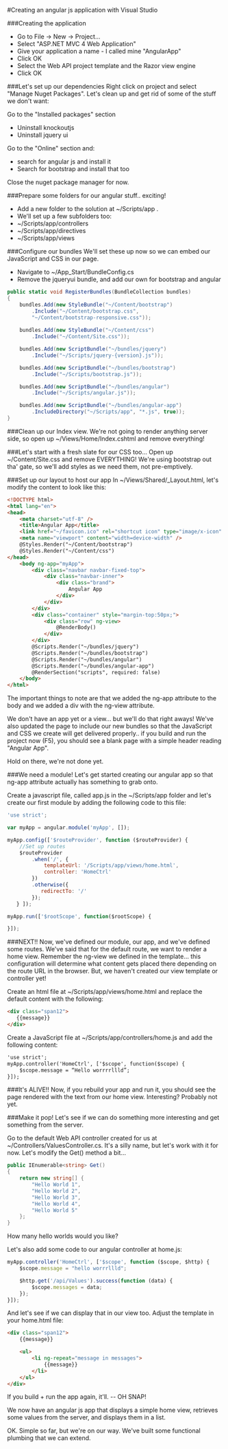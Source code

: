 #Creating an angular js application with Visual Studio

###Creating the application

- Go to File -> New -> Project...
- Select  "ASP.NET MVC 4 Web Application"
- Give your application a name - I called mine "AngularApp"
- Click OK
- Select the Web API project template and the Razor view engine
- Click OK 

###Let's set up our dependencies
Right click on project and select "Manage Nuget Packages". Let's clean up and get rid of some of the stuff we don't want:

Go to the "Installed packages" section

- Uninstall knockoutjs 
- Uninstall jquery ui

Go to the "Online" section and:

- search for angular js and install it
- Search for bootstrap and install that too

Close the nuget package manager for now.

###Prepare some folders for our angular stuff.. exciting!
- Add a new folder to the solution at ~/Scripts/app . 
- We'll set up a few subfolders too:
 -	~/Scripts/app/controllers
 -	~/Scripts/app/directives
 -	~/Scripts/app/views

###Configure our bundles
We'll set these up now so we can embed our JavaScript and CSS in our page.

- Navigate to ~/App_Start/BundleConfig.cs
- Remove the jqueryui bundle, and add our own for bootstrap and angular

```cs
public static void RegisterBundles(BundleCollection bundles)
{
    bundles.Add(new StyleBundle("~/Content/bootstrap")
    	.Include("~/Content/bootstrap.css", 
    	"~/Content/bootstrap-responsive.css"));
    
    bundles.Add(new StyleBundle("~/Content/css")
    	.Include("~/Content/Site.css"));

    bundles.Add(new ScriptBundle("~/bundles/jquery")
    	.Include("~/Scripts/jquery-{version}.js"));

    bundles.Add(new ScriptBundle("~/bundles/bootstrap")
    	.Include("~/Scripts/bootstrap.js"));

    bundles.Add(new ScriptBundle("~/bundles/angular")
    	.Include("~/Scripts/angular.js"));

    bundles.Add(new ScriptBundle("~/bundles/angular-app")
    	.IncludeDirectory("~/Scripts/app", "*.js", true));
}
```


###Clean up our Index view. 
We're not going to render anything server side, so open up ~/Views/Home/Index.cshtml and remove everything!

###Let's start with a fresh slate for our CSS too...
Open up ~/Content/Site.css and remove EVERYTHING!  We're using bootstrap out tha' gate, so we'll add styles as we need them, not pre-emptively.

###Set up our layout to host our app
In ~/Views/Shared/_Layout.html, let's modify the content to look like this:

```html
<!DOCTYPE html>
<html lang="en">
<head>
    <meta charset="utf-8" />
    <title>Angular App</title>
    <link href="~/favicon.ico" rel="shortcut icon" type="image/x-icon" />
    <meta name="viewport" content="width=device-width" />
    @Styles.Render("~/Content/bootstrap")
    @Styles.Render("~/Content/css")
</head>
    <body ng-app="myApp">
        <div class="navbar navbar-fixed-top">
            <div class="navbar-inner">
                <div class="brand">
                    Angular App
                </div>
            </div>
        </div>
        <div class="container" style="margin-top:50px;">
            <div class="row" ng-view>
                @RenderBody()
            </div>
        </div>
        @Scripts.Render("~/bundles/jquery")
        @Scripts.Render("~/bundles/bootstrap")
        @Scripts.Render("~/bundles/angular")
        @Scripts.Render("~/bundles/angular-app")
        @RenderSection("scripts", required: false)
    </body>
</html>
```

The important things to note are that we added the ng-app attribute to the body and we added a div with the ng-view attribute. 

We don't have an app yet or a view… but we'll do that right aways!  We've also updated the page to include our new bundles so that the JavaScript and CSS we create will get delivered properly..  if you build and run the project now (F5), you should see a blank page with a simple header reading "Angular App". 

Hold on there, we're not done yet.

###We need a module!
Let's get started creating our angular app so that ng-app attribute actually has something to grab onto.

Create a javascript file, called app.js in the ~/Scripts/app folder and let's create our first module by adding the following code to this file:

```javascript
'use strict';

var myApp = angular.module('myApp', []);

myApp.config(['$routeProvider', function ($routeProvider) {
    //Set up routes
    $routeProvider
        .when('/', {
            templateUrl: '/Scripts/app/views/home.html',
            controller: 'HomeCtrl'
        })
        .otherwise({
           redirectTo: '/' 
        });
   } ]);

myApp.run(['$rootScope', function($rootScope) {

}]);
```

###NEXT!!
Now, we've defined our module, our app, and we've defined some routes. We've said that for the default route, we want to render a home view. Remember the ng-view we defined in the template… this configuration will determine what content gets placed there depending on the route URL in the browser. But, we haven't created our view template or controller yet!

Create an html file at ~/Scripts/app/views/home.html and replace the default content with the following:

 ```html
 <div class="span12">    
    {{message}}
</div>
```

Create a JavaScript file at ~/Scripts/app/controllers/home.js and add the following content:

```html
'use strict';
myApp.controller('HomeCtrl', ['$scope', function($scope) {
	$scope.message = “Hello worrrrllld”;    
}]);
```

###It's ALIVE!!
Now, if you rebuild your app and run it, you should see the page rendered with the text from our home view. Interesting? Probably not yet.

###Make it pop!
Let's see if we can do something more interesting and get something from the server.

Go to the default Web API controller created for us at ~/Controllers/ValuesController.cs. It's a silly name, but let's work with it for now. Let's modify the Get() method a bit…


```cs
public IEnumerable<string> Get()
{
    return new string[] { 
        "Hello World 1", 
        "Hello World 2", 
        "Hello World 3", 
        "Hello World 4", 
        "Hello World 5"
    };
}
```

How many hello worlds would you like?

Let's also add some code to our angular controller at home.js:

```javascript
myApp.controller('HomeCtrl', ['$scope', function ($scope, $http) {
    $scope.message = "hello worrrllld";

    $http.get('/api/Values').success(function (data) {
        $scope.messages = data;
    });
}]);
```

And let's see if we can display that in our view too. Adjust the template in your home.html file:
```html
<div class="span12">
    {{message}}

    <ul>
        <li ng-repeat="message in messages">
            {{message}}
        </li>
    </ul>
</div>
```

If you build + run the app again, it'll. --  OH SNAP!

We now have an angular js app that displays a simple home view, retrieves some values from the server, and displays them in a list.

OK. Simple so far, but we're on our way. We've built some functional plumbing that we can extend.
